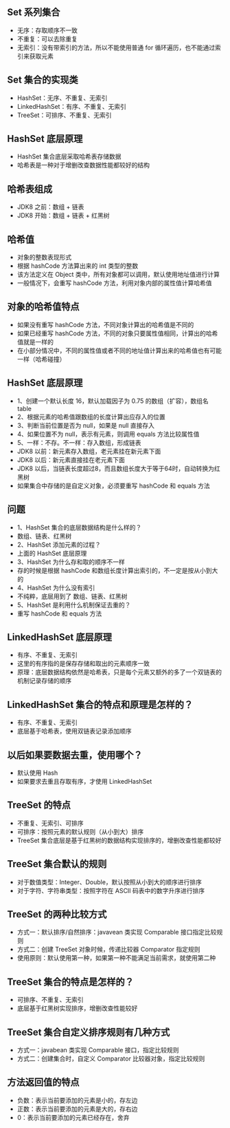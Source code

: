 ## Set 系列集合
* 无序：存取顺序不一致
* 不重复：可以去除重复
* 无索引：没有带索引的方法，所以不能使用普通 for 循环遍历，也不能通过索引来获取元素

## Set 集合的实现类
* HashSet：无序、不重复、无索引
* LinkedHashSet：有序、不重复、无索引
* TreeSet：可排序、不重复、无索引

## HashSet 底层原理
* HashSet 集合底层采取哈希表存储数据
* 哈希表是一种对于增删改查数据性能都较好的结构

## 哈希表组成
* JDK8 之前：数组 + 链表
* JDK8 开始：数组 + 链表 + 红黑树
 
## 哈希值
* 对象的整数表现形式
* 根据 hashCode 方法算出来的 int 类型的整数
* 该方法定义在 Object 类中，所有对象都可以调用，默认使用地址值进行计算
* 一般情况下，会重写 hashCode 方法，利用对象内部的属性值计算哈希值

## 对象的哈希值特点
* 如果没有重写 hashCode 方法，不同对象计算出的哈希值是不同的
* 如果已经重写 hashCode 方法，不同的对象只要属性值相同，计算出的哈希值就是一样的
* 在小部分情况中，不同的属性值或者不同的地址值计算出来的哈希值也有可能一样（哈希碰撞）

## HashSet 底层原理
* 1、创建一个默认长度 16，默认加载因子为 0.75 的数组（扩容），数组名 table
* 2、根据元素的哈希值跟数组的长度计算出应存入的位置
* 3、判断当前位置是否为 null，如果是 null 直接存入
* 4、如果位置不为 null，表示有元素，则调用 equals 方法比较属性值
* 5、一样：不存。不一样：存入数组，形成链表
* JDK8 以前：新元素存入数组，老元素挂在新元素下面
* JDK8 以后：新元素直接挂在老元素下面
* JDK8 以后，当链表长度超过8，而且数组长度大于等于64时，自动转换为红黑树
* 如果集合中存储的是自定义对象，必须要重写 hashCode 和 equals 方法

## 问题
* 1、HashSet 集合的底层数据结构是什么样的？
* 数组、链表、红黑树
* 2、HashSet 添加元素的过程？
* 上面的 HashSet 底层原理
* 3、HashSet 为什么存和取的顺序不一样
* 存的时候是根据 hashCode 和数组长度计算出索引的，不一定是按从小到大的
* 4、HashSet 为什么没有索引
* 不纯粹，底层用到了 数组、链表、红黑树
* 5、HashSet 是利用什么机制保证去重的？
* 重写 hashCode 和 equals 方法

## LinkedHashSet 底层原理
* 有序、不重复、无索引
* 这里的有序指的是保存存储和取出的元素顺序一致
* 原理：底层数据结构依然是哈希表，只是每个元素又额外的多了一个双链表的机制记录存储的顺序

## LinkedHashSet 集合的特点和原理是怎样的？
* 有序、不重复、无索引
* 底层基于哈希表，使用双链表记录添加顺序

## 以后如果要数据去重，使用哪个？
* 默认使用 Hash
* 如果要求去重且存取有序，才使用 LinkedHashSet

## TreeSet 的特点
* 不重复、无索引、可排序
* 可排序：按照元素的默认规则（从小到大）排序
* TreeSet 集合底层是基于红黑树的数据结构实现排序的，增删改查性能都较好

## TreeSet 集合默认的规则
* 对于数值类型：Integer、Double，默认按照从小到大的顺序进行排序
* 对于字符、字符串类型：按照字符在 ASCII 码表中的数字升序进行排序

## TreeSet 的两种比较方式 
* 方式一：默认排序/自然排序：javavean 类实现 Comparable 接口指定比较规则
* 方式二：创建 TreeSet 对象时候，传递比较器 Comparator 指定规则
* 使用原则：默认使用第一种，如果第一种不能满足当前需求，就使用第二种

## TreeSet 集合的特点是怎样的？
* 可排序、不重复、无索引
* 底层基于红黑树实现排序，增删改查性能较好

## TreeSet 集合自定义排序规则有几种方式
* 方式一：javabean 类实现 Comparable 接口，指定比较规则
* 方式二：创建集合时，自定义 Comparator 比较器对象，指定比较规则

## 方法返回值的特点
* 负数：表示当前要添加的元素是小的，存左边
* 正数：表示当前要添加的元素是大的，存右边
* 0：表示当前要添加的元素已经存在，舍弃